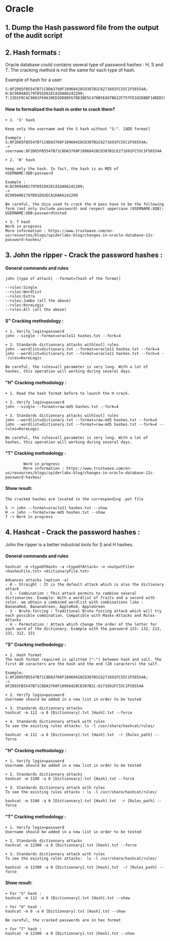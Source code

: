 # Oracle

## 1. Dump the Hash password file from the output of the audit script
 
 
## 2. Hash formats :

Oracle database could contains several type of password hashes : H, S and T. The cracking method is not the same for each type of hash.

Example of hash for a user:
```
S:8F2D65FB5547B71C8DA3760F10960428CD307B1C6271691FC55C1F56554A;
H:DC9894A01797D91D92ECA1DA66242209;
T:23D1F8CAC9001F69630ED2DD8DF67DD3BE5C470B5EA97B622F757FE102D8BF14BEDC94A3CC046D10858D885DB656DC0CBF899A79CD8C76B788744844CADE54EEEB4FDEC478FB7C7CBFBBAC57BA3EF22C
```

#### How to formalized the hash in order to crack them?
```	
➤ 1. 'S' hash

Keep only the username and the S hash without "S:". [ADD format]

Example : 
S:8F2D65FB5547B71C8DA3760F10960428CD307B1C6271691FC55C1F56554A; 
->
username:8F2D65FB5547B71C8DA3760F10960428CD307B1C6271691FC55C1F56554A

➤ 2. 'H' hash

keep only the hash. In fact, the hash is an MD5 of USERNAME:XDB:password

Example : 
H:DC9894A01797D91D92ECA1DA66242209;
->
DC9894A01797D91D92ECA1DA66242209

Be careful, the dico used to crack the H pass have to be the following form (not only include password) and respect uppercase (USERNAME:XDB):
USERNAME:XDB:passwordtested

➤ 3. T hash
Work in progress
More information : https://www.trustwave.com/en-us/resources/blogs/spiderlabs-blog/changes-in-oracle-database-12c-password-hashes/
```

## 3. John the ripper - Crack the password hashes :

#### General commands and rules
```
john [type of attack] --format=[hash of the format] 

--rules:Single
--rules:Wordlist
--rules:Extra
--rules:Jumbo (all the above)
--rules:KoreLogic
--rules:All (all the above)	
```

#### S" Cracking methodology :
```
➤ 1. Verify login=password
john --single --format=oracle11 hashes.txt --fork=4

➤ 2. Standards dictionnary attacks with[out] rules
john --wordlist=dictionary.txt --format=oracle11 hashes.txt --fork=4
john --wordlist=dictionary.txt --format=oracle11 hashes.txt --fork=4 --rules=KoreLogic

Be careful, the rules=all parameter is very long. With a lot of hashes, this operation will working during several days.
```

#### "H" Cracking methodology : 
```	
➤ 1. Read the hash format before to launch the H crack.

➤ 2. Verify login=password
john --single --format=raw-md5 hashes.txt --fork=4

➤ 3. Standards dictionnary attacks with[out] rules
john --wordlist=dictionary.txt --format=raw-md5 hashes.txt --fork=4
john --wordlist=dictionary.txt --format=raw-md5 hashes.txt --fork=4 --rules=KoreLogic

Be careful, the rules=all parameter is very long. With a lot of hashes, this operation will working during several days.
```

#### "T" Cracking methodology :
```
		Work in progress
		More information : https://www.trustwave.com/en-us/resources/blogs/spiderlabs-blog/changes-in-oracle-database-12c-password-hashes/
```

#### Show result:
```	
The cracked hashes are located in the corresponding .pot file
		
S -> john --format=oracle11 hashes.txt --show
H -> john --format=raw-md5 hashes.txt --show
T -> Work in progress
```

## 4. Hashcat - Crack the password hashes :

John the ripper is a better industrial tools for S and H hashes.

#### General commands and rules
```		
hashcat -m <typeOfHash> -a <typeOfAttack> -o <outputFile> <hashesFile.txt> <dictionaryFile.txt>
			
Advances attacks (option -a)
- 0 - Straight : It is the default attack which is also the dictionary attack
- 1 - Combination : This attack permits to combine several dictionaries. Example: With a wordlist of fruits and a second with color, we obtain a combined wordlist with combinations like : BananaRed, BananaGreen, AppleRed, AppleGreen
- 3 - Brute-forcing : Traditional Brute-forcing attack which will try each possible combination. Compatible with Masks-Attacks and Rules-Attacks
- 4 - Permutation : Attack which change the order of the letter for each word of the dictionary. Example with the password 123: 132, 213, 231, 312, 321
```

#### "S" Cracking methodology :
```	
➤ 1. Hash format
The hash format required is splitted (":") between hash and salt. The first 40 caracters are the hash and the end (20 caracters) the salf.
			
Example:
S:8F2D65FB5547B71C8DA3760F10960428CD307B1C6271691FC55C1F56554A;
->
8F2D65FB5547B71C8DA3760F10960428CD307B1C:6271691FC55C1F56554A
				
➤ 2. Verify login=password
Username should be added in a new list in order to be tested
			
➤ 3. Standards dictionnary attacks
hashcat -m 112 -a 0 [Dictionnary].txt [Hash].txt --force
		
➤ 4. Standards dictionnary attack with rules
To see the existing rules attacks: ls -l /usr/share/hashcat/rules/
					
hashcat -m 112 -a 0 [Dictionnary].txt [Hash].txt  -r [Rules_path] --force
```
	
#### "H" Cracking methodology :
```
➤ 1. Verify login=password
Username should be added in a new list in order to be tested
			
➤ 2. Standards dictionnary attacks
hashcat -m 3100 -a 0 [Dictionnary].txt [Hash].txt --force
		
➤ 3. Standards dictionnary attack with rules
To see the existing rules attacks : ls -l /usr/share/hashcat/rules/
		
hashcat -m 3100 -a 0 [Dictionnary].txt [Hash].txt  -r [Rules_path] --force
```

#### "T" Cracking methodology :
```
➤ 1. Verify login=password
Username should be added in a new list in order to be tested
			
➤ 2. Standards dictionnary attacks
hashcat -m 12300 -a 0 [Dictionnary].txt [Hash].txt --force
	
➤ 3. Standards dictionnary attack with rules
To see the existing rules attacks:  ls -l /usr/share/hashcat/rules/
				
hashcat -m 12300 -a 0 [Dictionnary].txt [Hash].txt  -r [Rules_path] --force
```

#### Show result:
```				
➤ For "S" hash :
hashcat -m 112 -a 0 [Dictionnary].txt [Hash].txt --show

➤ For "H" hash :
hashcat -m 0 -a 0 [Dictionnary].txt [Hash].txt --show

Be careful, the cracked passwords are in hex format

➤ For "T" hash :
hashcat -m 12300 -a 0 [Dictionnary].txt [Hash].txt --show
```
